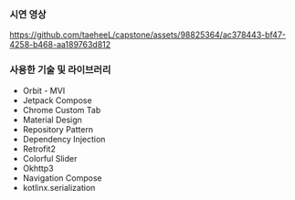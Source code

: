 ### 시연 영상

https://github.com/taeheeL/capstone/assets/98825364/ac378443-bf47-4258-b468-aa189763d812

### 사용한 기술 및 라이브러리 
- Orbit - MVI
- Jetpack Compose
- Chrome Custom Tab
- Material Design
- Repository Pattern
- Dependency Injection
- Retrofit2
- Colorful Slider
- Okhttp3
- Navigation Compose
- kotlinx.serialization
  

